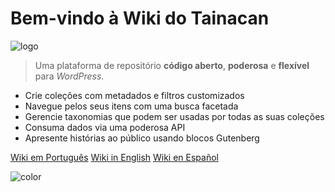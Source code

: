 # Bem-vindo à Wiki do Tainacan

![logo](../_assets/images/logo_tainacan.png)

> Uma plataforma de repositório **código aberto**, **poderosa** e **flexível** para _WordPress_.

- Crie coleções com metadados e filtros customizados
- Navegue pelos seus itens com uma busca facetada
- Gerencie taxonomias que podem ser usadas por todas as suas coleções
- Consuma dados via uma poderosa API
- Apresente histórias ao público usando blocos Gutenberg

[Wiki em Português](/pt-br/#wiki-do-tainacan)
[Wiki in English](/#tainacan-wiki)
[Wiki en Español](/es-mx/#wiki-do-tainacan)

<!-- background color -->

![color](#ffffff)
